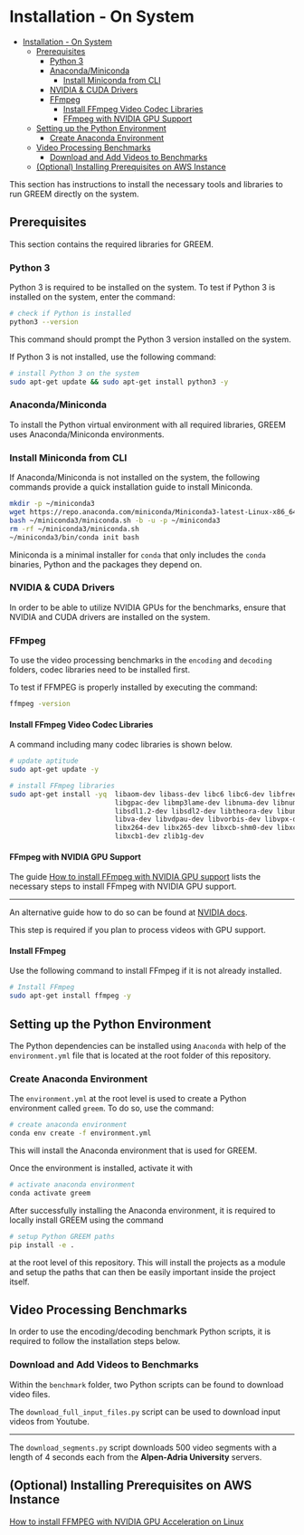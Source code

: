 # Installation - On System

- [Installation - On System](#installation---on-system)
  - [Prerequisites](#prerequisites)
    - [Python 3](#python-3)
    - [Anaconda/Miniconda](#anacondaminiconda)
      - [Install Miniconda from CLI](#install-miniconda-from-cli)
    - [NVIDIA \& CUDA Drivers](#nvidia--cuda-drivers)
    - [FFmpeg](#ffmpeg)
      - [Install FFmpeg Video Codec Libraries](#install-ffmpeg-video-codec-libraries)
      - [FFmpeg with NVIDIA GPU Support](#ffmpeg-with-nvidia-gpu-support)
  - [Setting up the Python Environment](#setting-up-the-python-environment)
    - [Create Anaconda Environment](#create-anaconda-environment)
  - [Video Processing Benchmarks](#video-processing-benchmarks)
    - [Download and Add Videos to Benchmarks](#download-and-add-videos-to-benchmarks)
  - [(Optional) Installing Prerequisites on AWS Instance](#optional-installing-prerequisites-on-aws-instance)

This section has instructions to install the necessary tools and libraries to run GREEM directly on the system.

## Prerequisites

This section contains the required libraries for GREEM.

### Python 3

Python 3 is required to be installed on the system. To test if Python 3 is installed on the system, enter the command:

```bash
# check if Python is installed
python3 --version
```

This command should prompt the Python 3 version installed on the system.

If Python 3 is not installed, use the following command:

```bash
# install Python 3 on the system
sudo apt-get update && sudo apt-get install python3 -y
```

### Anaconda/Miniconda

To install the Python virtual environment with all required libraries, GREEM uses Anaconda/Miniconda environments.

### Install Miniconda from CLI

If Anaconda/Miniconda is not installed on the system, the following commands provide a quick installation guide to install Miniconda.

```bash
mkdir -p ~/miniconda3
wget https://repo.anaconda.com/miniconda/Miniconda3-latest-Linux-x86_64.sh -O ~/miniconda3/miniconda.sh
bash ~/miniconda3/miniconda.sh -b -u -p ~/miniconda3
rm -rf ~/miniconda3/miniconda.sh
~/miniconda3/bin/conda init bash
```

Miniconda is a minimal installer for `conda` that only includes the `conda` binaries, Python and the packages they depend on.


### NVIDIA & CUDA Drivers

In order to be able to utilize NVIDIA GPUs for the benchmarks, ensure that NVIDIA and CUDA drivers are installed on the system.

### FFmpeg

To use the video processing benchmarks in the `encoding` and `decoding` folders, codec libraries need to be installed first.

To test if FFMPEG is properly installed by executing the command:

```bash
ffmpeg -version
```

#### Install FFmpeg Video Codec Libraries

A command including many codec libraries is shown below.

```bash
# update aptitude
sudo apt-get update -y

# install FFmpeg libraries
sudo apt-get install -yq  libaom-dev libass-dev libc6 libc6-dev libfreetype6-dev \ 
                          libgpac-dev libmp3lame-dev libnuma-dev libnuma1 libopus-dev \
                          libsdl1.2-dev libsdl2-dev libtheora-dev libunistring-dev \
                          libva-dev libvdpau-dev libvorbis-dev libvpx-dev \
                          libx264-dev libx265-dev libxcb-shm0-dev libxcb-xfixes0-dev \
                          libxcb1-dev zlib1g-dev
```


#### FFmpeg with NVIDIA GPU Support

The guide [How to install FFmpeg with NVIDIA GPU support](https://www.cyberciti.biz/faq/how-to-install-ffmpeg-with-nvidia-gpu-acceleration-on-linux/) lists the necessary steps to install FFmpeg with NVIDIA GPU support.

---

An alternative guide how to do so can be found at [NVIDIA docs](https://docs.nvidia.com/video-technologies/video-codec-sdk/12.0/ffmpeg-with-nvidia-gpu/index.html).

This step is required if you plan to process videos with GPU support.

#### Install FFmpeg

Use the following command to install FFmpeg if it is not already installed.

```bash
# Install FFmpeg
sudo apt-get install ffmpeg -y
```

## Setting up the Python Environment

The Python dependencies can be installed using `Anaconda` with help of the `environment.yml` file that is located at the root folder of this repository.

### Create Anaconda Environment

The `environment.yml` at the root level is used to create a Python environment called `greem`.
To do so, use the command:

```bash
# create anaconda environment
conda env create -f environment.yml
```

This will install the Anaconda environment that is used for GREEM.

Once the environment is installed, activate it with

```bash
# activate anaconda environment
conda activate greem
```

After successfully installing the Anaconda environment, it is required to locally install GREEM using the command

```bash
# setup Python GREEM paths
pip install -e .
```

at the root level of this repository. This will install the projects as a module and setup the paths that can then be easily important inside the project itself.

## Video Processing Benchmarks

In order to use the encoding/decoding benchmark Python scripts, it is required to follow the installation steps below.

### Download and Add Videos to Benchmarks

Within the `benchmark` folder, two Python scripts can be found to download video files.

The `download_full_input_files.py` script can be used to download input videos from Youtube.

---

The `download_segments.py` script downloads 500 video segments with a length of 4 seconds each from the **Alpen-Adria University** servers.

## (Optional) Installing Prerequisites on AWS Instance

[How to install FFMPEG with NVIDIA GPU Acceleration on Linux](https://www.cyberciti.biz/faq/how-to-install-ffmpeg-with-nvidia-gpu-acceleration-on-linux/)
